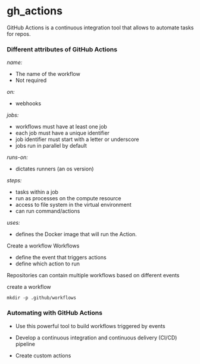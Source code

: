 # gh_actions

GitHub Actions is a continuous integration tool that allows to automate tasks for repos.

### Different attributes of GitHub Actions

_name:_

- The name of the workflow
- Not required

_on:_

- webhooks

_jobs:_

- workflows must have at least one job
- each job must have a unique identifier
- job identifier must start with a letter or underscore
- jobs run in parallel by default

_runs-on:_

- dictates runners (an os version)

_steps:_

- tasks within a job
- run as processes on the compute resource
- access to file system in the virtual environment
- can run command/actions

_uses:_

- defines the Docker image that will run the Action.

Create a workflow
Workflows

- define the event that triggers actions
- define which action to run

Repositories can contain multiple workflows based on different events

create a workflow

```console
mkdir -p .github/workflows
```

### Automating with GitHub Actions

- Use this powerful tool to build workflows triggered by events

- Develop a continuous integration and continuous delivery (CI/CD) pipeline

- Create custom actions
